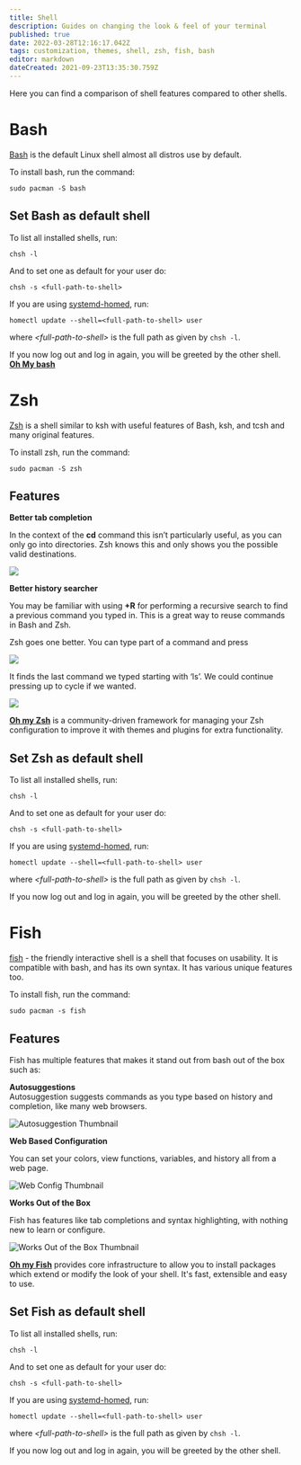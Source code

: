 ```yaml
---
title: Shell
description: Guides on changing the look & feel of your terminal
published: true
date: 2022-03-28T12:16:17.042Z
tags: customization, themes, shell, zsh, fish, bash
editor: markdown
dateCreated: 2021-09-23T13:35:30.759Z
---
```


Here you can find a comparison of shell features compared to other shells.

# Bash

[Bash](https://gnu.org/software/bash) is the default Linux shell almost all distros use by default.

To install bash, run the command:

```
sudo pacman -S bash
```

## Set Bash as default shell

To list all installed shells, run:

```
chsh -l
```

And to set one as default for your user do:

```
chsh -s <full-path-to-shell>
```

If you are using [systemd-homed](https://wiki.archlinux.org/title/Systemd-homed), run: 

```
homectl update --shell=<full-path-to-shell> user
```

where *\<full-path-to-shell\>* is the full path as given by `chsh -l`.

If you now log out and log in again, you will be greeted by the other shell.
[**Oh My bash**](https://ohmybash.nntoan.com/)
# Zsh

[Zsh](https://zsh.org) is a shell similar to ksh with useful features of Bash, ksh, and tcsh and many original features.

To install zsh, run the command:

```plaintext
sudo pacman -S zsh
```

## Features

**Better tab completion**

In the context of the **cd** command this isn’t particularly useful, as you can only go into directories. Zsh knows this and only shows you the possible valid destinations.

![](https://code.joejag.com/assets/2014/cd_after.jpg)

**Better history searcher**

You may be familiar with using **+R** for performing a recursive search to find a previous command you typed in. This is a great way to reuse commands in Bash and Zsh.

Zsh goes one better. You can type part of a command and press

![](https://code.joejag.com/assets/2014/history_before.jpg)

It finds the last command we typed starting with ‘ls’. We could continue pressing up to cycle if we wanted.

![](https://code.joejag.com/assets/2014/history_after.jpg)

[**Oh my Zsh**](https://ohmyz.sh/) is a community-driven framework for managing your Zsh configuration to improve it with themes and plugins for extra functionality.

## Set Zsh as default shell

To list all installed shells, run:

```plaintext
chsh -l
```

And to set one as default for your user do:

```plaintext
chsh -s <full-path-to-shell>
```

If you are using [systemd-homed](https://wiki.archlinux.org/title/Systemd-homed), run: 

```plaintext
homectl update --shell=<full-path-to-shell> user
```

where *\<full-path-to-shell\>* is the full path as given by `chsh -l`.

If you now log out and log in again, you will be greeted by the other shell.

# Fish

[fish](https://fishshell.com/) - the friendly interactive shell is a shell that focuses on usability. It is compatible with bash, and has its own syntax. It has various unique features too.

To install fish, run the command:

```
sudo pacman -s fish
```

## Features

Fish has multiple features that makes it stand out from bash out of the box such as:

**Autosuggestions**  
Autosuggestion suggests commands as you type based on history and completion, like many web browsers.

![Autosuggestion Thumbnail](https://fishshell.com/assets/img/screenshots/autosuggestion_thumb.png)

**Web Based Configuration**

You can set your colors, view functions, variables, and history all from a web page.

![Web Config Thumbnail](https://fishshell.com/assets/img/screenshots/web_config_thumb.png)

**Works Out of the Box**

Fish has features like tab completions and syntax highlighting, with nothing new to learn or configure.

![Works Out of the Box Thumbnail](https://fishshell.com/assets/img/screenshots/works_out_of_the_box_thumb.png)

[**Oh my Fish**](https://github.com/oh-my-fish/oh-my-fish) provides core infrastructure to allow you to install packages which extend or modify the look of your shell. It's fast, extensible and easy to use.

## Set Fish as default shell

To list all installed shells, run:

```
chsh -l
```

And to set one as default for your user do:

```
chsh -s <full-path-to-shell>
```

If you are using [systemd-homed](https://wiki.archlinux.org/title/Systemd-homed), run: 

```
homectl update --shell=<full-path-to-shell> user
```

where *\<full-path-to-shell\>* is the full path as given by `chsh -l`.

If you now log out and log in again, you will be greeted by the other shell.